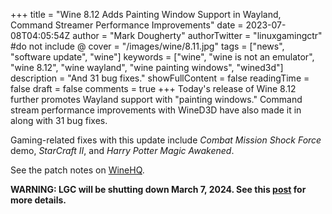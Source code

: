 +++
title = "Wine 8.12 Adds Painting Window Support in Wayland, Command Streamer Performance Improvements"
date = 2023-07-08T04:05:54Z
author = "Mark Dougherty"
authorTwitter = "linuxgamingctr" #do not include @
cover = "/images/wine/8.11.jpg"
tags = ["news", "software update", "wine"]
keywords = ["wine", "wine is not an emulator", "wine 8.12", "wine wayland", "wine painting windows", "wined3d"]
description = "And 31 bug fixes."
showFullContent = false
readingTime = false
draft = false
comments = true
+++
Today's release of Wine 8.12 further promotes Wayland support with "painting windows." Command stream performance improvements with WineD3D have also made it in along with 31 bug fixes.

Gaming-related fixes with this update include *Combat Mission Shock Force* demo, *StarCraft II*, and *Harry Potter Magic Awakened*.

See the patch notes on [WineHQ](https://www.winehq.org//announce/8.12).

**WARNING: LGC will be shutting down March 7, 2024. See this [post](https://linuxgamingcentral.com/posts/the-end-of-lgc/) for more details.**
